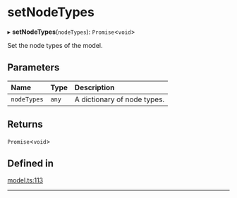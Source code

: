 # setNodeTypes


▸ **setNodeTypes**(`nodeTypes`): `Promise`\<`void`\>

Set the node types of the model.

## Parameters

| Name | Type | Description |
| :------ | :------ | :------ |
| `nodeTypes` | `any` | A dictionary of node types. |

## Returns

`Promise`\<`void`\>

## Defined in

[model.ts:113](https://github.com/causalabs/causadb-node/blob/f466638/src/model.ts#L113)

___
